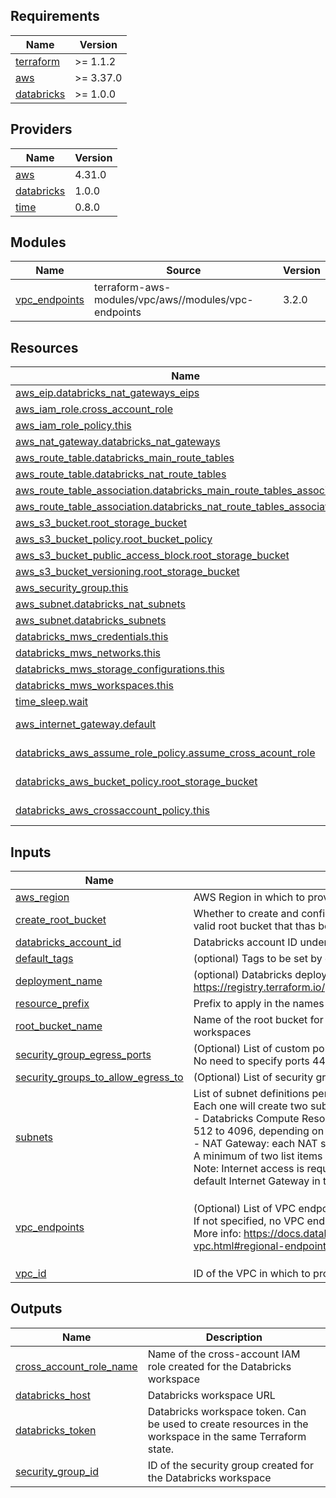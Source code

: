 ## Requirements

| Name | Version |
|------|---------|
| <a name="requirement_terraform"></a> [terraform](#requirement\_terraform) | >= 1.1.2 |
| <a name="requirement_aws"></a> [aws](#requirement\_aws) | >= 3.37.0 |
| <a name="requirement_databricks"></a> [databricks](#requirement\_databricks) | >= 1.0.0 |

## Providers

| Name | Version |
|------|---------|
| <a name="provider_aws"></a> [aws](#provider\_aws) | 4.31.0 |
| <a name="provider_databricks"></a> [databricks](#provider\_databricks) | 1.0.0 |
| <a name="provider_time"></a> [time](#provider\_time) | 0.8.0 |

## Modules

| Name | Source | Version |
|------|--------|---------|
| <a name="module_vpc_endpoints"></a> [vpc\_endpoints](#module\_vpc\_endpoints) | terraform-aws-modules/vpc/aws//modules/vpc-endpoints | 3.2.0 |

## Resources

| Name | Type |
|------|------|
| [aws_eip.databricks_nat_gateways_eips](https://registry.terraform.io/providers/hashicorp/aws/latest/docs/resources/eip) | resource |
| [aws_iam_role.cross_account_role](https://registry.terraform.io/providers/hashicorp/aws/latest/docs/resources/iam_role) | resource |
| [aws_iam_role_policy.this](https://registry.terraform.io/providers/hashicorp/aws/latest/docs/resources/iam_role_policy) | resource |
| [aws_nat_gateway.databricks_nat_gateways](https://registry.terraform.io/providers/hashicorp/aws/latest/docs/resources/nat_gateway) | resource |
| [aws_route_table.databricks_main_route_tables](https://registry.terraform.io/providers/hashicorp/aws/latest/docs/resources/route_table) | resource |
| [aws_route_table.databricks_nat_route_tables](https://registry.terraform.io/providers/hashicorp/aws/latest/docs/resources/route_table) | resource |
| [aws_route_table_association.databricks_main_route_tables_associations](https://registry.terraform.io/providers/hashicorp/aws/latest/docs/resources/route_table_association) | resource |
| [aws_route_table_association.databricks_nat_route_tables_associations](https://registry.terraform.io/providers/hashicorp/aws/latest/docs/resources/route_table_association) | resource |
| [aws_s3_bucket.root_storage_bucket](https://registry.terraform.io/providers/hashicorp/aws/latest/docs/resources/s3_bucket) | resource |
| [aws_s3_bucket_policy.root_bucket_policy](https://registry.terraform.io/providers/hashicorp/aws/latest/docs/resources/s3_bucket_policy) | resource |
| [aws_s3_bucket_public_access_block.root_storage_bucket](https://registry.terraform.io/providers/hashicorp/aws/latest/docs/resources/s3_bucket_public_access_block) | resource |
| [aws_s3_bucket_versioning.root_storage_bucket](https://registry.terraform.io/providers/hashicorp/aws/latest/docs/resources/s3_bucket_versioning) | resource |
| [aws_security_group.this](https://registry.terraform.io/providers/hashicorp/aws/latest/docs/resources/security_group) | resource |
| [aws_subnet.databricks_nat_subnets](https://registry.terraform.io/providers/hashicorp/aws/latest/docs/resources/subnet) | resource |
| [aws_subnet.databricks_subnets](https://registry.terraform.io/providers/hashicorp/aws/latest/docs/resources/subnet) | resource |
| [databricks_mws_credentials.this](https://registry.terraform.io/providers/databricks/databricks/1.0.0/docs/resources/mws_credentials) | resource |
| [databricks_mws_networks.this](https://registry.terraform.io/providers/databricks/databricks/1.0.0/docs/resources/mws_networks) | resource |
| [databricks_mws_storage_configurations.this](https://registry.terraform.io/providers/databricks/databricks/1.0.0/docs/resources/mws_storage_configurations) | resource |
| [databricks_mws_workspaces.this](https://registry.terraform.io/providers/databricks/databricks/1.0.0/docs/resources/mws_workspaces) | resource |
| [time_sleep.wait](https://registry.terraform.io/providers/hashicorp/time/latest/docs/resources/sleep) | resource |
| [aws_internet_gateway.default](https://registry.terraform.io/providers/hashicorp/aws/latest/docs/data-sources/internet_gateway) | data source |
| [databricks_aws_assume_role_policy.assume_cross_acount_role](https://registry.terraform.io/providers/databricks/databricks/1.0.0/docs/data-sources/aws_assume_role_policy) | data source |
| [databricks_aws_bucket_policy.root_storage_bucket](https://registry.terraform.io/providers/databricks/databricks/1.0.0/docs/data-sources/aws_bucket_policy) | data source |
| [databricks_aws_crossaccount_policy.this](https://registry.terraform.io/providers/databricks/databricks/1.0.0/docs/data-sources/aws_crossaccount_policy) | data source |

## Inputs

| Name | Description | Type | Default | Required |
|------|-------------|------|---------|:--------:|
| <a name="input_aws_region"></a> [aws\_region](#input\_aws\_region) | AWS Region in which to provision the workspace, e.g. eu-west-1 | `string` | n/a | yes |
| <a name="input_create_root_bucket"></a> [create\_root\_bucket](#input\_create\_root\_bucket) | Whether to create and configure the root bucket. If false, the module will assume that root\_bucket\_name belongs to a valid root bucket that thas been already created by the module | `bool` | `true` | no |
| <a name="input_databricks_account_id"></a> [databricks\_account\_id](#input\_databricks\_account\_id) | Databricks account ID under which to provision the workspace | `string` | n/a | yes |
| <a name="input_default_tags"></a> [default\_tags](#input\_default\_tags) | (optional) Tags to be set by default in all resources created for the workspace | `map(string)` | `{}` | no |
| <a name="input_deployment_name"></a> [deployment\_name](#input\_deployment\_name) | (optional) Databricks deployment name for the workspace, if any, as explained in<br>https://registry.terraform.io/providers/databricks/databricks/latest/docs/resources/mws_workspaces#deployment_name | `string` | `null` | no |
| <a name="input_resource_prefix"></a> [resource\_prefix](#input\_resource\_prefix) | Prefix to apply in the names of shared AWS resources to be created for the workspace | `string` | n/a | yes |
| <a name="input_root_bucket_name"></a> [root\_bucket\_name](#input\_root\_bucket\_name) | Name of the root bucket for the workspace, e.g. 'myworkspace-root-bucket'. It can be one already in use by other workspaces | `string` | n/a | yes |
| <a name="input_security_group_egress_ports"></a> [security\_group\_egress\_ports](#input\_security\_group\_egress\_ports) | (Optional) List of custom ports to allow TCP egress access to 0.0.0.0/0 outside security group.<br>No need to specify ports 443, 3306 and 6666 as they will be open by default, as recommended by Databricks | `list(number)` | `[]` | no |
| <a name="input_security_groups_to_allow_egress_to"></a> [security\_groups\_to\_allow\_egress\_to](#input\_security\_groups\_to\_allow\_egress\_to) | (Optional) List of security group IDs to allow egress to within the VPC | `list(string)` | `null` | no |
| <a name="input_subnets"></a> [subnets](#input\_subnets) | List of subnet definitions per Availability Zone.<br>Each one will create two subnets:<br>- Databricks Compute Resources subnet: each compute resource takes two IPs, so a good range of IPs would be from 512 to 4096, depending on specific needs<br>- NAT Gateway: each NAT subnet takes just one IP, so a /24 CIDR is more than enough<br>A minimum of two list items in different Availability Zones are required<br>Note: Internet access is required for Databricks clusters to work. Every NAT Gateway will require an available EIP and a default Internet Gateway in the VPC. | <pre>list(object({<br>    main_subnet_cidr_block = string<br>    nat_subnet_cidr_block  = string<br>    availability_zone      = string<br>  }))</pre> | n/a | yes |
| <a name="input_vpc_endpoints"></a> [vpc\_endpoints](#input\_vpc\_endpoints) | (Optional) List of VPC endpoints to create. The valid values are 's3', 'kinesis-streams' and 'sts'.<br>If not specified, no VPC endpoints will be created. It is recommended to create all where possible.<br>More info: https://docs.databricks.com/administration-guide/cloud-configurations/aws/customer-managed-vpc.html#regional-endpoints-1 | `map(bool)` | <pre>{<br>  "kinesis-streams": false,<br>  "s3": false,<br>  "sts": false<br>}</pre> | no |
| <a name="input_vpc_id"></a> [vpc\_id](#input\_vpc\_id) | ID of the VPC in which to provision the workspace. The VPC must have a valid Internet Gateway | `string` | n/a | yes |

## Outputs

| Name | Description |
|------|-------------|
| <a name="output_cross_account_role_name"></a> [cross\_account\_role\_name](#output\_cross\_account\_role\_name) | Name of the cross-account IAM role created for the Databricks workspace |
| <a name="output_databricks_host"></a> [databricks\_host](#output\_databricks\_host) | Databricks workspace URL |
| <a name="output_databricks_token"></a> [databricks\_token](#output\_databricks\_token) | Databricks workspace token. Can be used to create resources in the workspace in the same Terraform state. |
| <a name="output_security_group_id"></a> [security\_group\_id](#output\_security\_group\_id) | ID of the security group created for the Databricks workspace |
